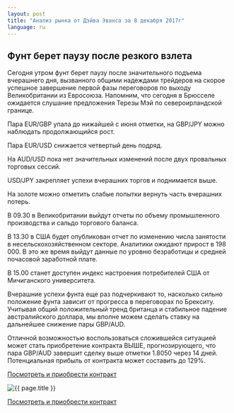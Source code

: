 ```yaml
---
layout: post
title: "Анализ рынка от Дэйва Эванса за 8 декабря 2017г"
language: ru
---
```

## Фунт берет паузу после резкого взлета

Сегодня утром фунт берет паузу после значительного подъема вчерашнего дня, вызванного общими надеждами трейдеров на скорое успешное завершение первой фазы переговоров по выходу Великобритании из Евросоюза. Напомним, что сегодня в Брюсселе ожидается слушание предложения Терезы Мэй по североирландской границе.

Пара EUR/GBP упала до нижайшей с июня отметки, на GBP/JPY можно наблюдать продолжающийся рост.

Пара EUR/USD снижается четвертый день подряд.

На AUD/USD пока нет значительных изменений после двух провальных торговых сессий.

USD/JPY закрепляет успехи вчерашних торгов и поднимается выше. 

На золоте можно отметить слабые попытки вернуть часть вчерашних потерь.
 
 
В 09.30 в Великобритании выйдут отчеты по объему промышленного производства и сальдо торгового баланса.

В 13.30 в США будет опубликован отчет по изменению числа занятости в несельскохозяйственном секторе. Аналитики ожидают прирост в 198 000. В это же время выйдут данные по уровню безработицы и средней почасовой заработной плате.

В 15.00 станет доступен индекс настроения потребителей США от Мичиганского университета.
 
 
Вчерашние успехи фунта еще раз подчеркивают то, насколько сильно положение фунта зависит от прогресса в переговорах по Брекситу. Учитывая общий положительный тренд британца и стабильное падение австралийского доллара, мы вполне можем сделать ставку на дальнейшее снижение пары GBP/AUD.

Отличной возможностью воспользоваться сложившейся ситуацией может стать приобретение контракта ВЫШЕ, прогнозирующего, что пара GBP/AUD завершит сделку выше отметки 1.8050 через 14 дней. Потенциальная прибыль от контракта может составить до 129%.

<a href="http://record.binary.com/_bivVDfg8lHux76XffYA0JmNd7ZgqdRLk/1/market=forex&underlying=frxGBPAUD&formname=higherlower&duration_amount=14&duration_units=d&amount=10&amount_type=payout&expiry_type=duration&barrier=1.8050&s=1&t=AGAo0wZxiuWVUSIZnKLQvZ0co5lt24DG" target="_blank">Посмотреть и приобрести контракт</a>

<img src="{{ site.url }}/images/dec/ru-08-dec-17.png" alt="{{ page.title }}"  title="{{ page.title }}">

<a href="%LINK%%?https://www.binary.com/d/trade.cgi?market=forex&underlying=frxGBPAUD&formname=higherlower&duration_amount=14&duration_units=d&amount=10&amount_type=payout&expiry_type=duration&barrier=1.8050&s=1&t=AGAo0wZxiuWVUSIZnKLQvZ0co5lt24DG" target="_blank">Посмотреть и приобрести контракт</a>